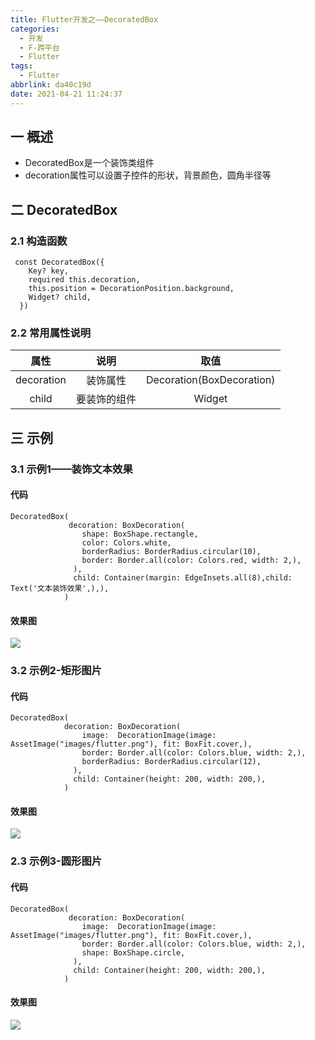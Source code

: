 ```yaml
---
title: Flutter开发之——DecoratedBox
categories:
  - 开发
  - F-跨平台
  - Flutter
tags:
  - Flutter
abbrlink: da40c19d
date: 2021-04-21 11:24:37
---
```

## 一 概述

* DecoratedBox是一个装饰类组件
* decoration属性可以设置子控件的形状，背景颜色，圆角半径等

<!--more-->

## 二 DecoratedBox

### 2.1 构造函数

```
 const DecoratedBox({
    Key? key,
    required this.decoration,
    this.position = DecorationPosition.background,
    Widget? child,
  })
```

### 2.2 常用属性说明

|    属性    |     说明     |           取值            |
| :--------: | :----------: | :-----------------------: |
| decoration |   装饰属性   | Decoration(BoxDecoration) |
|   child    | 要装饰的组件 |          Widget           |

## 三 示例

### 3.1 示例1——装饰文本效果

#### 代码

```
DecoratedBox(
             decoration: BoxDecoration(
                shape: BoxShape.rectangle,
                color: Colors.white,
                borderRadius: BorderRadius.circular(10),
                border: Border.all(color: Colors.red, width: 2,),
              ),
              child: Container(margin: EdgeInsets.all(8),child: Text('文本装饰效果',),),
            )
```

#### 效果图
![][1]

### 3.2 示例2-矩形图片

#### 代码

```
DecoratedBox(
            decoration: BoxDecoration(
                image:  DecorationImage(image: AssetImage("images/flutter.png"), fit: BoxFit.cover,),
                border: Border.all(color: Colors.blue, width: 2,),
                borderRadius: BorderRadius.circular(12),
              ),
              child: Container(height: 200, width: 200,),
            )
```

#### 效果图
![][2]

### 2.3 示例3-圆形图片

#### 代码

```
DecoratedBox(
             decoration: BoxDecoration(
                image:  DecorationImage(image: AssetImage("images/flutter.png"), fit: BoxFit.cover,),
                border: Border.all(color: Colors.blue, width: 2,),
                shape: BoxShape.circle,
              ),
              child: Container(height: 200, width: 200,),
            )
```

#### 效果图
![][3]




[1]:https://jsd.onmicrosoft.cn/gh/PGzxc/CDN/blog-flutter/flutter-decoratedbox-text-sample.png
[2]:https://jsd.onmicrosoft.cn/gh/PGzxc/CDN/blog-flutter/flutter-decoratedbox-rectangle-sample.png
[3]:https://jsd.onmicrosoft.cn/gh/PGzxc/CDN/blog-flutter/flutter-decoratedbox-circle-sample.png

